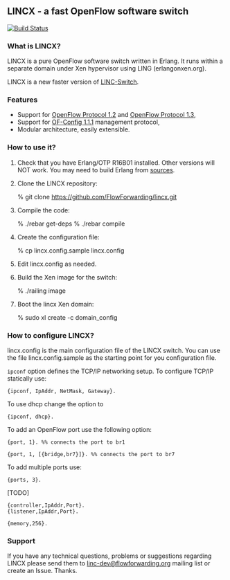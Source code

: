 
## LINCX - a fast OpenFlow software switch
 
[![Build Status](https://api.travis-ci.org/cloudozer/lincx.svg)](https://travis-ci.org/cloudozer/lincx)

### What is LINCX?

LINCX is a pure OpenFlow software switch written in Erlang. It runs within a
separate domain under Xen hypervisor using LING (erlangonxen.org).

LINCX is a new faster version of [LINC-Switch][oldlinc].

### Features

 * Support for [OpenFlow Protocol 1.2][ofp3] and [OpenFlow Protocol 1.3][ofp4],
 * Support for [OF-Config 1.1.1][ofc11] management protocol,
 * Modular architecture, easily extensible.

### How to use it?

1. Check that you have Erlang/OTP R16B01 installed. Other versions will NOT
work. You may need to build Erlang from [sources](http://www.erlang.org/download_release/19).

1. Clone the LINCX repository:

    % git clone https://github.com/FlowForwarding/lincx.git

1. Compile the code:

    % ./rebar get-deps
	% ./rebar compile

1. Create the configuration file:

	% cp lincx.config.sample lincx.config

1. Edit lincx.config as needed.

1. Build the Xen image for the switch:

	% ./railing image

1. Boot the lincx Xen domain:

	% sudo xl create -c domain_config

### How to configure LINCX?

lincx.config is the main configuration file of the LINCX switch. You can use the
file lincx.config.sample as the starting point for you configuration file.

`ipconf` option defines the TCP/IP networking setup. To configure TCP/IP
statically use:

	{ipconf, IpAddr, NetMask, Gateway}.

To use dhcp change the option to

	{ipconf, dhcp}.

To add an OpenFlow port use the following option:

	{port, 1}. %% connects the port to br1

	{port, 1, [{bridge,br7}]}. %% connects the port to br7

To add multiple ports use:

	{ports, 3}.

[TODO]

	{controller,IpAddr,Port}.
	{listener,IpAddr,Port}.

	{memory,256}.

### Support

If you have any technical questions, problems or suggestions regarding LINCX
please send them to <linc-dev@flowforwarding.org> mailing list or create an
Issue. Thanks.

 [ovs]: http://openvswitch.org
 [ofp1]: https://www.opennetworking.org/images/stories/downloads/specification/openflow-spec-v1.0.0.pdf
 [ofp2]: https://www.opennetworking.org/images/stories/downloads/specification/openflow-spec-v1.1.0.pdf 
 [ofp3]: https://www.opennetworking.org/images/stories/downloads/specification/openflow-spec-v1.2.pdf 
 [ofp4]: https://www.opennetworking.org/images/stories/downloads/specification/openflow-spec-v1.3.0.pdf 
 [ofc11]: https://www.opennetworking.org/images/stories/downloads/sdn-resources/onf-specifications/openflow-config/of-config-1-1-1.pdf
 [oldlinc]: https://github.com/FlowForwarding/LINC-Switch

